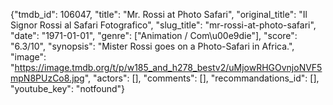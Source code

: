 {"tmdb_id": 106047, "title": "Mr. Rossi at Photo Safari", "original_title": "Il Signor Rossi al Safari Fotografico", "slug_title": "mr-rossi-at-photo-safari", "date": "1971-01-01", "genre": ["Animation / Com\u00e9die"], "score": "6.3/10", "synopsis": "Mister Rossi goes on a Photo-Safari in Africa.", "image": "https://image.tmdb.org/t/p/w185_and_h278_bestv2/uMjowRHGOvnjoNVF5mpN8PUzCo8.jpg", "actors": [], "comments": [], "recommandations_id": [], "youtube_key": "notfound"}